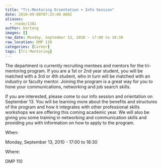 ```yaml
---
title: "Tri-Mentoring Orientation + Info Session"
date: 2010-09-08T07:25:00.000Z
aliases:
  - /node/1381
author: bertong
images: []
raw_date: Monday, September 13, 2010 - 17:00 to 18:30
raw_location: DMP 110
categories: [Career]
tags: [Tri-Mentoring]
---
```


The department is currently recruiting mentees and mentors for the tri-mentoring program. If you are a 1st or 2nd year student, you will be matched with a 3rd or 4th student, who in turn will be matched with an industry or faculty mentor. Joining the program is a great way for you to hone your communications, networking and job search skills.

If you are interested, please come to our info session and orientation on September 13. You will be learning more about the benefits and structures of the program and how it integrates with other professional skills workshops we are offering this coming academic year. We will also be giving you some training in networking and communication skills and providing you with information on how to apply to the program.

When: 

Monday, September 13, 2010 - 17:00 to 18:30

Where: 

DMP 110

